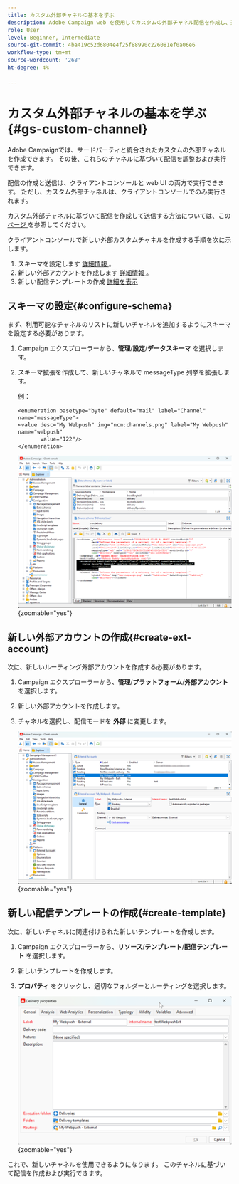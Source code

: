 ```yaml
---
title: カスタム外部チャネルの基本を学ぶ
description: Adobe Campaign web を使用してカスタムの外部チャネル配信を作成し、送信する方法について説明します
role: User
level: Beginner, Intermediate
source-git-commit: 4ba419c52d6804e4f25f88990c226081ef0a06e6
workflow-type: tm+mt
source-wordcount: '268'
ht-degree: 4%

---
```



# カスタム外部チャネルの基本を学ぶ {#gs-custom-channel}

Adobe Campaignでは、サードパーティと統合されたカスタムの外部チャネルを作成できます。 その後、これらのチャネルに基づいて配信を調整および実行できます。

配信の作成と送信は、クライアントコンソールと web UI の両方で実行できます。 ただし、カスタム外部チャネルは、クライアントコンソールでのみ実行されます。

カスタム外部チャネルに基づいて配信を作成して送信する方法については、この [ ページ ](https://experienceleague.adobe.com/docs/campaign-web/v8/msg/gs-custom-channel.html?lang=ja) を参照してください。

クライアントコンソールで新しい外部カスタムチャネルを作成する手順を次に示します。

1. スキーマを設定します [ 詳細情報 ](#configure-schema)。
1. 新しい外部アカウントを作成します [ 詳細情報 ](#create-ext-account)。
1. 新しい配信テンプレートの作成 [ 詳細を表示 ](#create-template)

## スキーマの設定{#configure-schema}

まず、利用可能なチャネルのリストに新しいチャネルを追加するようにスキーマを設定する必要があります。

1. Campaign エクスプローラーから、**管理**/**設定**/**データスキーマ** を選択します。

1. スキーマ拡張を作成して、新しいチャネルで messageType 列挙を拡張します。

   例：

   ```
   <enumeration basetype="byte" default="mail" label="Channel" name="messageType">
   <value desc="My Webpush" img="ncm:channels.png" label="My Webpush" name="webpush"
          value="122"/>
   </enumeration>
   ```

   ![](assets/cus-schema.png){zoomable="yes"}

## 新しい外部アカウントの作成{#create-ext-account}

次に、新しいルーティング外部アカウントを作成する必要があります。

1. Campaign エクスプローラーから、**管理**/**プラットフォーム**/**外部アカウント** を選択します。

1. 新しい外部アカウントを作成します。

1. チャネルを選択し、配信モードを **外部** に変更します。

   ![](assets/cus-ext-account.png){zoomable="yes"}

## 新しい配信テンプレートの作成{#create-template}

次に、新しいチャネルに関連付けられた新しいテンプレートを作成します。

1. Campaign エクスプローラーから、**リソース**/**テンプレート**/**配信テンプレート** を選択します。

1. 新しいテンプレートを作成します。

1. **プロパティ** をクリックし、適切なフォルダーとルーティングを選択します。

   ![](assets/cus-template.png){zoomable="yes"}

これで、新しいチャネルを使用できるようになります。 このチャネルに基づいて配信を作成および実行できます。


